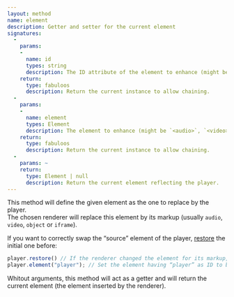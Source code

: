 ```yaml
---
layout: method
name: element
description: Getter and setter for the current element
signatures:
  -
    params:
    -
      name: id
      types: string
      description: The ID attribute of the element to enhance (might be `<audio>`, `<video>` or any element).
    return:
      type: fabuloos
      description: Return the current instance to allow chaining.
  -
    params:
    -
      name: element
      types: Element
      description: The element to enhance (might be `<audio>`, `<video>` or any element).
    return:
      type: fabuloos
      description: Return the current instance to allow chaining.
  -
    params: ~
    return:
      type: Element | null
      description: Return the current element reflecting the player.
---
```


This method will define the given element as the one to replace by the player.  
The chosen renderer will replace this element by its markup (usually `audio`, `video`, `object` or `iframe`).

If you want to correctly swap the “source” element of the player, [restore](/documentation/api/restore.html) the initial one before:

```js
player.restore() // If the renderer changed the element for its markup, restore for the initial element
player.element("player"); // Set the element having “player” as ID to be the new element to replace (and replace it)
```

Whitout arguments, this method will act as a getter and will return the current element (the element inserted by the renderer).